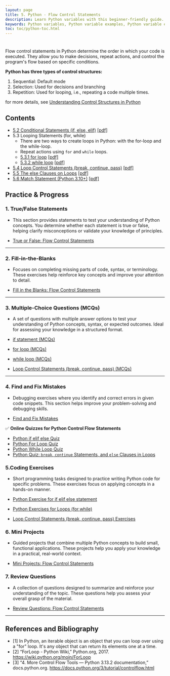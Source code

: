 ```yaml
---
layout: page
title: 5. Python - Flow Control Statements 
description: Learn Python variables with this beginner-friendly guide. Understand variable naming rules, assignments, and operations with examples and exercises. Perfect for students and professionals starting their Python journey.  
keywords: Python variables, Python variable examples, Python variable exercises, Python variable naming rules, Python variable assignment, Python beginner tutorials, Python programming basics, learn Python variables, Python coding exercises
toc: toc/python-toc.html
---
```

# 

Flow control statements in Python determine the order in which your code is executed. They allow you to make decisions, repeat actions, and control the program's flow based on specific conditions.

**Python has three types of control structures:**

1. Sequential: Default mode
2. Selection: Used for decisions and branching
3. Repetition: Used for looping, i.e., repeating a code multiple times.

for more details, see [Understanding Control Structures in Python](../posts/control-structures-python.md)

## Contents
- [5.2 Conditional Statements (if, else, elif)](control-flow/python-if-elif-else.md) [[pdf]](/downloads/python/control-flow/python-if-elif-else.pdf)
- 5.3 Looping Statements (for, while)
  - There are two ways to create loops in Python: with the for-loop and the while-loop.
  - Repeat actions using `for` and `while` loops.
  - [5.3.1 for loop](control-flow/python-loops-for.md) [[pdf]](/downloads/python/control-flow/python-loops-for.pdf)
  - [5.3.2 while loop](control-flow/python-loops-while.md) [[pdf]](/downloads/python/control-flow/python-loops-while.pdf)
- [5.4 Loop Control Statements (break, continue, pass)](control-flow/python-loop-control-statements.md) [[pdf]](/downloads/python/control-flow/python-loop-control-statements.pdf)
- [5.5 The else Clauses on Loops](control-flow/python-else-clauses-on-loops.md) [[pdf]](/downloads/python/control-flow/python-else-clauses-on-loops.pdf)
- [5.6 Match Statement (Python 3.10+)](control-flow/python-match-statement.md) [[pdf]](/downloads/python/control-flow/python-match-statement.pdf)

## Practice & Progress

### **1. True/False Statements** 
- This section provides statements to test your understanding of Python concepts. You determine whether each statement is true or false, helping clarify misconceptions or validate your knowledge of principles.

- [True or False: Flow Control Statements](control-flow/practice-and-progress/control-flow-true-false.md)

---

### **2. Fill-in-the-Blanks** 
- Focuses on completing missing parts of code, syntax, or terminology. These exercises help reinforce key concepts and improve your attention to detail.
  
- [Fill in the Blanks: Flow Control Statements](control-flow/practice-and-progress/control-flow-fill-blanks.md)

---

### **3. Multiple-Choice Questions (MCQs)**
- A set of questions with multiple answer options to test your understanding of Python concepts, syntax, or expected outcomes. Ideal for assessing your knowledge in a structured format.

- [if statement (MCQs)](control-flow/practice-and-progress/python-if-statement-mcqs.md)
- [for loop (MCQs)](control-flow/practice-and-progress/python-loops-for-mcqs.md)
- [while loop (MCQs)](control-flow/practice-and-progress/python-loops-while-mcqs.md)
- [Loop Control Statements (break, continue, pass) (MCQs)](control-flow/practice-and-progress/python-loop-control-statements-mcqs.md)

---

### **4. Find and Fix Mistakes**
- Debugging exercises where you identify and correct errors in given code snippets. This section helps improve your problem-solving and debugging skills.

- [Find and Fix Mistakes](control-flow/practice-and-progress/control-flow-find-fix-mistakes.md)

✅ **Online Quizzes for Python Control Flow Statements**

- [Python if elif else Quiz](../quizzes/python-if-elif-else-quiz.md)
- [Python For Loop Quiz](../quizzes/python-for-loop-quiz.md)
- [Python While Loop Quiz](../quizzes/python-while-loop-quiz.md)
- [ Python Quiz: `break`, `continue` Statements, and `else` Clauses in Loops](../quizzes/python-break-continue-else-loop-quiz.md)

### **5.Coding Exercises**
- Short programming tasks designed to practice writing Python code for specific problems. These exercises focus on applying concepts in a hands-on manner. 

- [Python Exercise for if elif else statement](../exercises/python-exercises-if-elif-else.md)
- [Python Exercises for Loops (for,while)](../exercises/python-exercises-loops.md)
- [Loop Control Statements (break, continue, pass) Exercises](../exercises/python-exercises-loop-control.md)

### **6. Mini Projects**
- Guided projects that combine multiple Python concepts to build small, functional applications. These projects help you apply your knowledge in a practical, real-world context.
  
- [Mini Projects: Flow Control Statements](control-flow/practice-and-progress/control-flow-mini-projects.md)

### **7. Review Questions**
- A collection of questions designed to summarize and reinforce your understanding of the topic. These questions help you assess your overall grasp of the material.
 
- [Review Questions: Flow Control Statements](control-flow/practice-and-progress/control-flow-review-questions.md)

--- 

## References and Bibliography

- [1] In Python, an iterable object is an object that you can loop over using a "for" loop. It's any object that can return its elements one at a time.
- [2] “ForLoop - Python Wiki,” Python.org, 2017. https://wiki.python.org/moin/ForLoop
- [3] “4. More Control Flow Tools — Python 3.13.2 documentation,” docs.python.org. <https://docs.python.org/3/tutorial/controlflow.html>
‌
